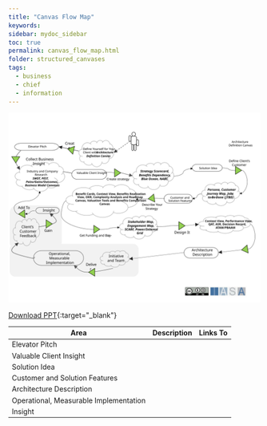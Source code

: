 ```yaml
---
title: "Canvas Flow Map"
keywords: 
sidebar: mydoc_sidebar
toc: true
permalink: canvas_flow_map.html
folder: structured_canvases
tags: 
  - business
  - chief
  - information
---
```


![image001](media/canvas_flow_map001.svg)

[Download PPT](media/ppt/canvas_flow_map.ppt){:target="_blank"}

| Area | Description | Links To |
| --- | --- | --- |
| Elevator Pitch |   |   |
| Valuable Client Insight |   |   |
| Solution Idea |   |   |
| Customer and Solution Features |   |   |
| Architecture Description |   |   |
| Operational, Measurable Implementation |   |   |
| Insight |   |   |